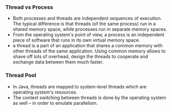 ### Thread vs Process
- Both processes and threads are independent sequences of execution. The typical difference is that threads (of the same process) run in a shared memory space, while processes run in separate memory spaces.
- From the operating system's point of view, a process is an independent piece of software that runs in its own virtual memory space.
- a thread is a part of an application that shares a common memory with other threads of the same application. Using common memory allows to shave off lots of overhead, design the threads to cooperate and exchange data between them much faster.
### Thread Pool
- In Java, threads are mapped to system-level threads which are operating system's resources.
- The context switching between threads is done by the operating system as well – in order to emulate parallelism.
<!--stackedit_data:
eyJoaXN0b3J5IjpbLTg1MzIwMTMzN119
-->